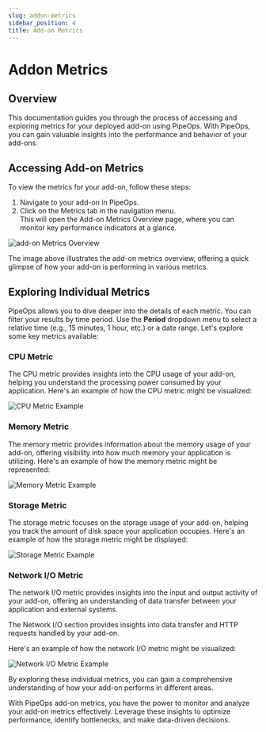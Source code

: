 ```yaml
---
slug: addon-metrics
sidebar_position: 4
title: Add-on Metrics
---
```


# Addon Metrics

## Overview

This documentation guides you through the process of accessing and exploring metrics for your deployed add-on using PipeOps. With PipeOps, you can gain valuable insights into the performance and behavior of your add-ons.

## Accessing Add-on Metrics

To view the metrics for your add-on, follow these steps:

1. Navigate to your add-on in PipeOps.
2. Click on the Metrics tab in the navigation menu.  
This will open the Add-on Metrics Overview page, where you can monitor key performance indicators at a glance.

![add-on Metrics Overview](https://pub-950943fa1bc54978bed46ef104f9d81a.r2.dev/Documentation%20Images/addon-metrics-overview.png)

The image above illustrates the add-on metrics overview, offering a quick glimpse of how your add-on is performing in various metrics.

## Exploring Individual Metrics

PipeOps allows you to dive deeper into the details of each metric. You can filter your results by time period. Use the **Period** dropdown menu to select a relative time (e.g., 15 minutes, 1 hour, etc.) or a date range.
Let's explore some key metrics available:

### CPU Metric

The CPU metric provides insights into the CPU usage of your add-on, helping you understand the processing power consumed by your application. Here's an example of how the CPU metric might be visualized:

![CPU Metric Example](https://pub-950943fa1bc54978bed46ef104f9d81a.r2.dev/Documentation%20Images/addon-metrics-cpu.png)

### Memory Metric

The memory metric provides information about the memory usage of your add-on, offering visibility into how much memory your application is utilizing. Here's an example of how the memory metric might be represented:

![Memory Metric Example](https://pub-950943fa1bc54978bed46ef104f9d81a.r2.dev/Documentation%20Images/addon-metrics-memory.png)

### Storage Metric

The storage metric focuses on the storage usage of your add-on, helping you track the amount of disk space your application occupies. Here's an example of how the storage metric might be displayed:

![Storage Metric Example](https://pub-950943fa1bc54978bed46ef104f9d81a.r2.dev/Documentation%20Images/addon-metrics-storage.png)

### Network I/O Metric

The network I/O metric provides insights into the input and output activity of your add-on, offering an understanding of data transfer between your application and external systems. 

The Network I/O section provides insights into data transfer and HTTP requests handled by your add-on.

Here's an example of how the network I/O metric might be visualized:

![Network I/O Metric Example](https://pub-950943fa1bc54978bed46ef104f9d81a.r2.dev/Documentation%20Images/addon-metrics-network.png)

By exploring these individual metrics, you can gain a comprehensive understanding of how your add-on performs in different areas.

With PipeOps add-on metrics, you have the power to monitor and analyze your add-on metrics effectively. Leverage these insights to optimize performance, identify bottlenecks, and make data-driven decisions.
